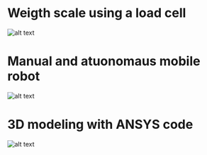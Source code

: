# Weigth scale using a load cell
![alt text](https://code.engineering.queensu.ca/mren303_w2024/section003_group12_the_good_designosaur/-/raw/main/Round%203/Schematic.png?ref_type=heads)
# Manual and atuonomaus mobile robot
![alt text](https://code.engineering.queensu.ca/mren303_w2024/section003_group12_the_good_designosaur/-/raw/main/Round%203/Schematic.png?ref_type=heads)
# 3D modeling with ANSYS code
![alt text](https://code.engineering.queensu.ca/mren303_w2024/section003_group12_the_good_designosaur/-/raw/main/Round%203/Schematic.png?ref_type=heads)



